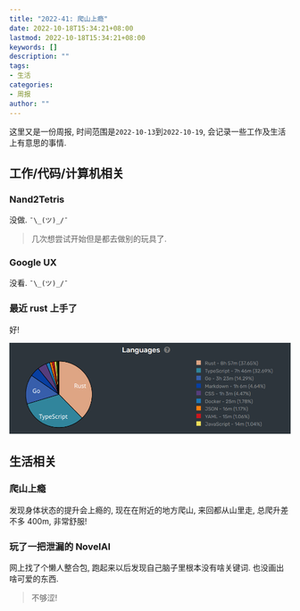 ```yaml
---
title: "2022-41: 爬山上瘾"
date: 2022-10-18T15:34:21+08:00
lastmod: 2022-10-18T15:34:21+08:00
keywords: []
description: ""
tags:
- 生活
categories:
- 周报
author: ""
---
```


这里又是一份周报, 时间范围是`2022-10-13`到`2022-10-19`, 会记录一些工作及生活上有意思的事情.

## 工作/代码/计算机相关

### Nand2Tetris

没做. `¯\_(ツ)_/¯`

> 几次想尝试开始但是都去做别的玩具了.

### Google UX

没看. `¯\_(ツ)_/¯`

### 最近 rust 上手了

好!

![](2022-10-19-20-23-55.png)

## 生活相关

### 爬山上瘾

发现身体状态的提升会上瘾的, 现在在附近的地方爬山, 来回都从山里走, 总爬升差不多 400m, 非常舒服!

### 玩了一把泄漏的 NovelAI

网上找了个懒人整合包, 跑起来以后发现自己脑子里根本没有啥关键词. 也没画出啥可爱的东西.

> 不够涩!

